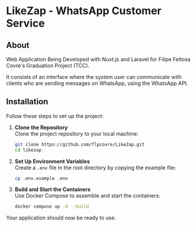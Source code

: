 # LikeZap - WhatsApp Customer Service

## About

Web Application Being Developed with Nuxt.js and Laravel for Filipe Feitosa Covre's Graduation Project (TCC).

It consists of an interface where the system user can communicate with clients who are sending messages on WhatsApp, using the WhatsApp API.

## Installation

Follow these steps to set up the project:

1. **Clone the Repository**  
    Clone the project repository to your local machine:
    ```bash
    git clone https://github.com/flpcovre/LikeZap.git
    cd likezap
    ```
    
2. **Set Up Environment Variables**  
    Create a `.env` file in the root directory by copying the example file:
    ```bash
    cp .env.example .env
    ```

3. **Build and Start the Containers**  
    Use Docker Compose to assemble and start the containers:
    ```bash
    docker compose up -d --build
    ```

Your application should now be ready to use.